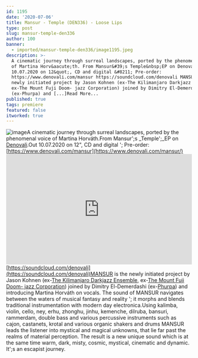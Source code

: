 ```yaml
---
id: 1195
date: '2020-07-06'
title: Mansur - Temple (DEN336) - Loose Lips
type: post
slug: mansur-temple-den336
author: 100
banner:
  - imported/mansur-temple-den336/image1195.jpeg
description: >-
  A cinematic journey through surreal landscapes, ported by the phenomenal voice
  of Martina Horv&aacute;th. From Mansur&#39;s Temple&nbsp;EP on Denovali. Out
  10.07.2020 on 12&quot;, CD and digital &#8211; Pre-order:
  https://www.denovali.com/mansur https://soundcloud.com/denovali MANSUR is the
  newly initiated project by Jason Kohnen (ex-The Kilimanjaro Darkjazz Ensemble,
  ex-The Mount Fuji Doom- jazz Corporation) joined by Dimitry El-Demerdashi
  (ex-Phurpa) and [...]Read More...
published: true
tags: premiere
featured: false
itworked: true
---
```

![image](../imported/mansur-temple-den336/image1195.jpeg)A cinematic journey through surreal landscapes, ported by the phenomenal voice of Martina Horváth.From Mansur';s _Temple';_EP on [Denovali](https://www.denovali.com/).Out 10.07.2020 on 12", CD and digital '; Pre-order: [](https://www.denovali.com/mansur/)[https://www.denovali.com/mansur](https://www.denovali.com/mansur/)<iframe width='100%' height='300' scrolling='no' frameborder='no' allow='autoplay' src='https://w.soundcloud.com/player/?url=https%3A//api.soundcloud.com/tracks/853206664&color=%23ff5500&auto_play=false&hide_related=true&show_comments=true&show_user=true&show_reposts=false&show_teaser=false'></iframe>[](https://soundcloud.com/denovali)[https://soundcloud.com/denovali](https://soundcloud.com/denovali)MANSUR is the newly initiated project by Jason Kohnen (ex-[The Kilimanjaro Darkjazz Ensemble](https://en.wikipedia.org/wiki/The_Kilimanjaro_Darkjazz_Ensemble), ex-[The Mount Fuji Doom- jazz Corporation](https://en.wikipedia.org/wiki/The_Mount_Fuji_Doomjazz_Corporation)) joined by Dimitry El-Demerdashi (ex-[Phurpa](https://www.discogs.com/artist/1644117-Phurpa)) and introducing Martina Horváth on vocals. The sound of MANSUR navigates between the waters of musical fantasy and reality '; it morphs and blends traditional instrumentation with modern day electronica.Using kalimba, violin, cello, ney, erhu, zhonghu, jinhu, kemenche, dilruba, bansuri, rammerdam, double bass and various percussive instruments such as cajon, castanets, krotal and various organic shakers and drums MANSUR leads the listener into mystical and magical unknowns, that lie far past the realms of material perception. The result is a new unique sound which is at the same time warm, dark, misty, cosmic, mystical, cinematic and dynamic. It';s an escapist journey.